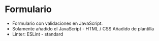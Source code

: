 # Formulario
- Formulario con validaciones en JavaScript.
- Solamente añadido el JavaScript - HTML / CSS Añadido de plantilla
- Linter: ESLint - standard